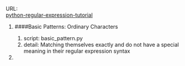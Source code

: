 URL:    
[python-regular-expression-tutorial](https://www.datacamp.com/community/tutorials/python-regular-expression-tutorial)

1. ####Basic Patterns: Ordinary Characters
    1.  script: basic_pattern.py
    2.  detail: Matching themselves exactly and do not have a special meaning in their regular expression syntax

2. 